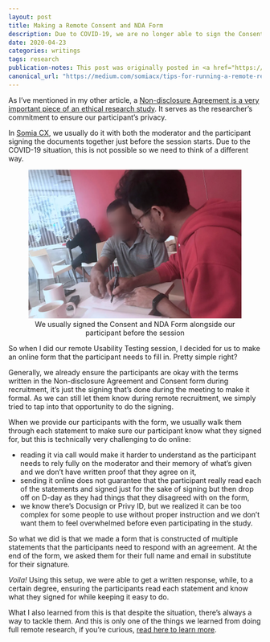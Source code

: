 ```yaml
---
layout: post
title: Making a Remote Consent and NDA Form
description: Due to COVID-19, we are no longer able to sign the Consent and NDA (Non-disclosure Agreement) Form with the participants when we meet them. Here’s how we redesigned the way we do it.
date: 2020-04-23
categories: writings
tags: research
publication-notes: This post was originally posted in <a href="https://medium.com/somiacx/tips-for-running-a-remote-research-2d97d070be19">Somia CX Thought</a>.
canonical_url: "https://medium.com/somiacx/tips-for-running-a-remote-research-2d97d070be19"
---
```


As I’ve mentioned in my other article, a [Non-disclosure Agreement is a very important piece of an ethical research study](/writings/2019/07/17/what-needs-to-be-said-about-nda-in-design-research). It serves as the researcher’s commitment to ensure our participant’s privacy.

In [Somia CX](https://www.somiacx.com), we usually do it with both the moderator and the participant signing the documents together just before the session starts. Due to the COVID-19 situation, this is not possible so we need to think of a different way.

<figure>
<img alt="Photo of me and a participant signing consent and NDA form" src="/assets/2020-04-23-making-a-remote-consent-and-nda-form/signing-nda.png" />
<figcaption style="width:100%; text-align:center;">We usually signed the Consent and NDA Form alongside our participant before the session</figcaption>
</figure>

So when I did our remote Usability Testing session, I decided for us to make an online form that the participant needs to fill in. Pretty simple right?

Generally, we already ensure the participants are okay with the terms written in the Non-disclosure Agreement and Consent form during recruitment, it’s just the signing that’s done during the meeting to make it formal. As we can still let them know during remote recruitment, we simply tried to tap into that opportunity to do the signing.

When we provide our participants with the form, we usually walk them through each statement to make sure our participant know what they signed for, but this is technically very challenging to do online:

- reading it via call would make it harder to understand as the participant needs to rely fully on the moderator and their memory of what’s given and we don’t have written proof that they agree on it,
- sending it online does not guarantee that the participant really read each of the statements and signed just for the sake of signing but then drop off on D-day as they had things that they disagreed with on the form,
- we know there’s Docusign or Privy ID, but we realized it can be too complex for some people to use without proper instruction and we don’t want them to feel overwhelmed before even participating in the study.

So what we did is that we made a form that is constructed of multiple statements that the participants need to respond with an agreement. At the end of the form, we asked them for their full name and email in substitute for their signature.

_Voila!_ Using this setup, we were able to get a written response, while, to a certain degree, ensuring the participants read each statement and know what they signed for while keeping it easy to do.

What I also learned from this is that despite the situation, there’s always a way to tackle them. And this is only one of the things we learned from doing full remote research, if you’re curious, [read here to learn more](/writings/2020/04/23/making-a-remote-consent-and-nda-form).

